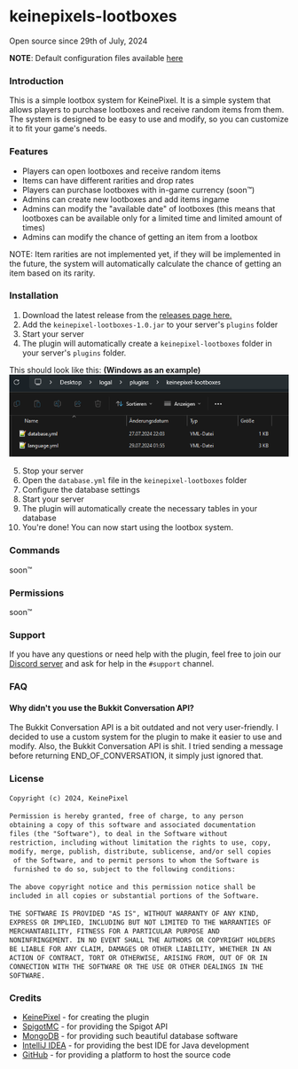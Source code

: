 # keinepixels-lootboxes
Open source since 29th of July, 2024

**NOTE**: Default configuration files available [here](/default/)

### Introduction

This is a simple lootbox system for KeinePixel. It is a simple system that allows players to purchase
lootboxes and receive random items from them. The system is designed to be easy to use and modify, so you can customize
it to fit your game's needs.

### Features

- Players can open lootboxes and receive random items
- Items can have different rarities and drop rates
- Players can purchase lootboxes with in-game currency (soon™)
- Admins can create new lootboxes and add items ingame
- Admins can modify the "available date" of lootboxes (this means that lootboxes can be available only for a limited
  time and limited amount of times)
- Admins can modify the chance of getting an item from a lootbox

NOTE: Item rarities are not implemented yet, if they will be implemented in the future, the system will automatically
calculate the chance of getting an item based on its rarity.

### Installation

1. Download the latest release from
   the [releases page here.](https://github.com/keinepixelnet/keinepixels-lootboxes/releases)
2. Add the `keinepixel-lootboxes-1.0.jar` to your server's `plugins` folder
3. Start your server
4. The plugin will automatically create a `keinepixel-lootboxes` folder in your server's `plugins` folder.

This should look like this: **(Windows as an example)**
![img.png](img/preview.png)

5. Stop your server
6. Open the `database.yml` file in the `keinepixel-lootboxes` folder
7. Configure the database settings
8. Start your server
9. The plugin will automatically create the necessary tables in your database
10. You're done! You can now start using the lootbox system.

### Commands

soon™

### Permissions

soon™

### Support

If you have any questions or need help with the plugin, feel free to join
our [Discord server]( https://discord.com/invite/DVj98QwMwQ/) and ask for help in the `#support` channel.

### FAQ

#### Why didn't you use the Bukkit Conversation API?

The Bukkit Conversation API is a bit outdated and not very user-friendly. I decided to use a custom system for the
plugin to make it easier to use and modify.
Also, the Bukkit Conversation API is shit. I tried sending a message before returning END_OF_CONVERSATION, it simply
just ignored that.

### License

```
Copyright (c) 2024, KeinePixel

Permission is hereby granted, free of charge, to any person 
obtaining a copy of this software and associated documentation 
files (the "Software"), to deal in the Software without 
restriction, including without limitation the rights to use, copy, 
modify, merge, publish, distribute, sublicense, and/or sell copies
 of the Software, and to permit persons to whom the Software is 
 furnished to do so, subject to the following conditions:

The above copyright notice and this permission notice shall be 
included in all copies or substantial portions of the Software.

THE SOFTWARE IS PROVIDED "AS IS", WITHOUT WARRANTY OF ANY KIND, 
EXPRESS OR IMPLIED, INCLUDING BUT NOT LIMITED TO THE WARRANTIES OF 
MERCHANTABILITY, FITNESS FOR A PARTICULAR PURPOSE AND 
NONINFRINGEMENT. IN NO EVENT SHALL THE AUTHORS OR COPYRIGHT HOLDERS 
BE LIABLE FOR ANY CLAIM, DAMAGES OR OTHER LIABILITY, WHETHER IN AN 
ACTION OF CONTRACT, TORT OR OTHERWISE, ARISING FROM, OUT OF OR IN 
CONNECTION WITH THE SOFTWARE OR THE USE OR OTHER DEALINGS IN THE 
SOFTWARE.
```

### Credits

- [KeinePixel](https://keinepixel.net) - for creating the plugin
- [SpigotMC](https://www.spigotmc.org/) - for providing the Spigot API
- [MongoDB](https://www.mongodb.com/) - for providing such beautiful database software
- [IntelliJ IDEA](https://www.jetbrains.com/idea/) - for providing the best IDE for Java development
- [GitHub](https://www.github.com/) - for providing a platform to host the source code
